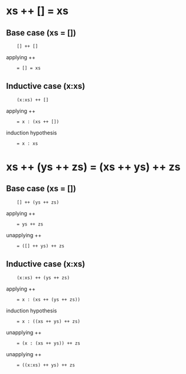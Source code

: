 # xs ++ [] = xs
## Base case (xs = [])
		[] ++ [] 
  
applying ++
	
		= [] = xs

## Inductive case (x:xs)
		(x:xs) ++ []
  
applying ++
	
		= x : (xs ++ [])

induction hypothesis
	
		= x : xs

# xs ++ (ys ++ zs) = (xs ++ ys) ++ zs
## Base case (xs = [])
		[] ++ (ys ++ zs)
  
applying ++
	
		= ys ++ zs

unapplying ++
	
		= ([] ++ ys) ++ zs

## Inductive case (x:xs)
		(x:xs) ++ (ys ++ zs)
  
applying ++
    
		= x : (xs ++ (ys ++ zs))

induction hypothesis
	
		= x : ((xs ++ ys) ++ zs)

unapplying ++
	
		= (x : (xs ++ ys)) ++ zs

unapplying ++
	
		= ((x:xs) ++ ys) ++ zs